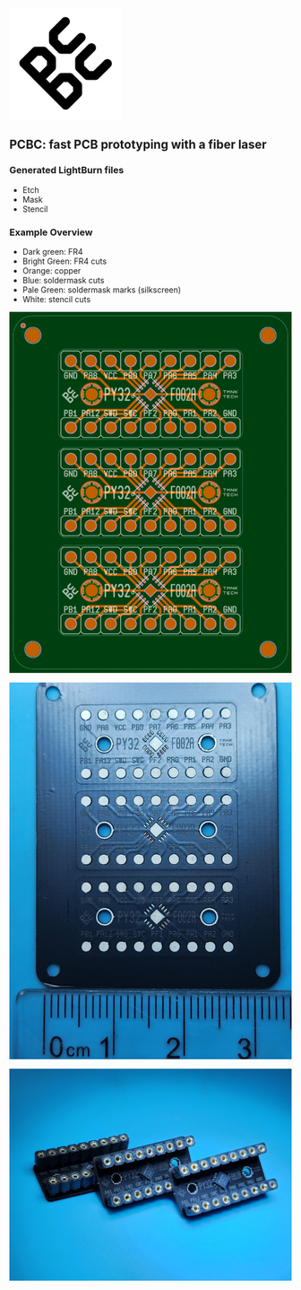 <img src="eda/pcbc/img/logo.png" width="200"/>

## PCBC: fast PCB prototyping with a fiber laser

### Generated LightBurn files

* Etch
* Mask
* Stencil

### Example Overview

* Dark green: FR4
* Bright Green: FR4 cuts
* Orange: copper
* Blue: soldermask cuts
* Pale Green: soldermask marks (silkscreen)
* White: stencil cuts

![PCB Design Overview](eda/pcbc/py32f002a/gen/qfn16/overview.png)

![PCB Without components](eda/pcbc/img/py32f002a-pcb.jpg)

![Complete PCB](eda/pcbc/img/py32f002a-complete-x3.jpg)
